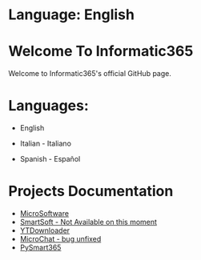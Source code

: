 # Language: English
# Welcome To Informatic365
Welcome to Informatic365's official GitHub page.
# Languages:
- English

- Italian - Italiano

- Spanish - Español



# Projects Documentation
- [MicroSoftware](https://www.informatica365.tk/projects/microsoftware)
- [SmartSoft - Not Available on this moment]()
- [YTDownloader](https://www.informatica365.tk/projects/ytdownloader)
- [MicroChat - bug unfixed]()
- [PySmart365](https://github.com/informatic365/PySmart365)
